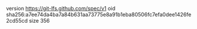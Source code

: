 version https://git-lfs.github.com/spec/v1
oid sha256:a7ee74da4ba7a84b631aa73775e8a91b1eba80506fc7efa0dee1426fe2cd55cd
size 356

